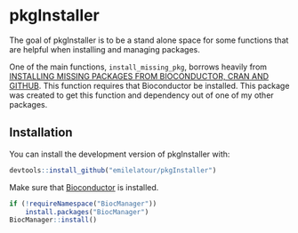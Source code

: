 
<!-- README.md is generated from README.Rmd. Please edit that file -->

# pkgInstaller

The goal of pkgInstaller is to be a stand alone space for some functions
that are helpful when installing and managing packages.

One of the main functions, `install_missing_pkg`, borrows heavily from
[INSTALLING MISSING PACKAGES FROM BIOCONDUCTOR, CRAN AND
GITHUB](https://www.eokodie.com/blog/installing-missing-packages-from-bioconductor-cran-and-github/).
This function requires that Bioconductor be installed. This package was
created to get this function and dependency out of one of my other
packages.

## Installation

You can install the development version of pkgInstaller with:

``` r
devtools::install_github("emilelatour/pkgInstaller")
```

Make sure that [Bioconductor](https://bioconductor.org/install/) is
installed.

``` r
if (!requireNamespace("BiocManager"))
    install.packages("BiocManager")
BiocManager::install()
```

